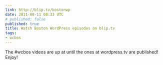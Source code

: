 ```yaml
---
link: http://blip.tv/bostonwp
date: 2011-08-11 08:33 UTC
# published: false
published: true
title: Watch Boston WordPress episodes on blip.tv
tags:
- wcbos
---
```


The #wcbos videos are up at  until the ones at wordpress.tv are published! Enjoy!

